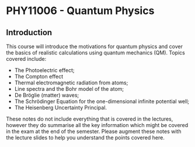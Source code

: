 # PHY11006 - Quantum Physics

## Introduction
This course will introduce the motivations for quantum physics and cover the basics of realistic calculations using quantum mechanics (QM). Topics covered include:

* The Photoelectric effect;
* The Compton effect
* Thermal electromagnetic radiation from atoms;
* Line spectra and the Bohr model of the atom;
* De Br&ouml;glie (matter) waves;
* The Schr&ouml;dinger Equation for the one-dimensional infinite potential well;
* The Heisenberg Uncertainty Principal.

These notes do not include everything that is covered in the lectures, however they do summarise all the key information which might be covered in the exam at the end of the semester. Please augment these notes with the lecture slides to help you understand the points covered here.
